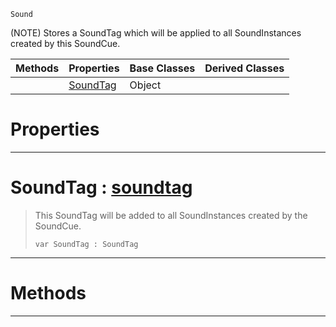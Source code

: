  `Sound`

(NOTE) Stores a SoundTag which will be applied to all SoundInstances created by this SoundCue.

|Methods|Properties|Base Classes|Derived Classes|
|---|---|---|---|
| |[ SoundTag](https://github.com/zeroengineteam/ZeroDocs/blob/master/code_reference/class_reference/soundtagentry.markdown#soundtag-zero-engine-doc)|Object| |


 #  Properties


---  
 #  SoundTag : [soundtag](https://github.com/zeroengineteam/ZeroDocs/blob/master/code_reference/class_reference/soundtag.markdown)

> This SoundTag will be added to all SoundInstances created by the SoundCue.
> ``` lang=cpp, name=Zilch
> var SoundTag : SoundTag


---  
 #  Methods


---  
 

 